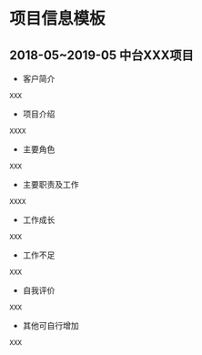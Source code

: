 # 项目信息模板

## 2018-05~2019-05 中台XXX项目

- 客户简介
```
XXX
```

- 项目介绍
```
XXXX
```

- 主要角色
```
XXX
```

- 主要职责及工作
```
XXXX
```

- 工作成长
```
XXX
```

- 工作不足
```
XXX
```

- 自我评价
```
XXX
```

- 其他可自行增加
```
XXX
```